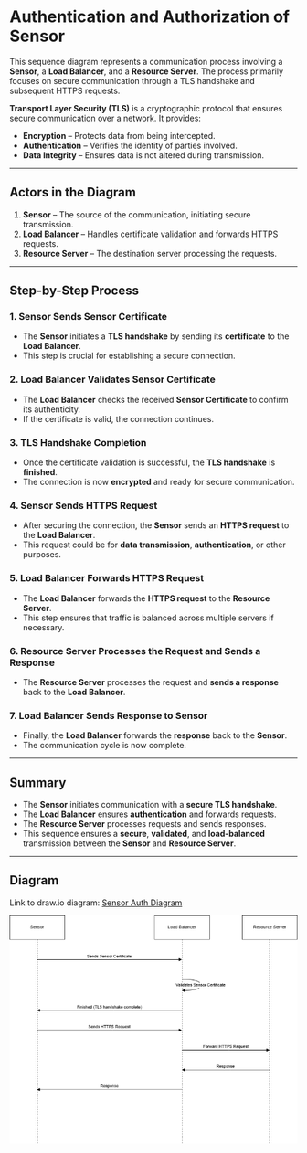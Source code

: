 # Authentication and Authorization of Sensor

This sequence diagram represents a communication process involving a **Sensor**, a **Load Balancer**, and a **Resource Server**. The process primarily focuses on secure communication through a TLS handshake and subsequent HTTPS requests.

**Transport Layer Security (TLS)** is a cryptographic protocol that ensures secure communication over a network. It provides:
- **Encryption** – Protects data from being intercepted.
- **Authentication** – Verifies the identity of parties involved.
- **Data Integrity** – Ensures data is not altered during transmission.

---

## **Actors in the Diagram**
1. **Sensor** – The source of the communication, initiating secure transmission.
2. **Load Balancer** – Handles certificate validation and forwards HTTPS requests.
3. **Resource Server** – The destination server processing the requests.

---

## **Step-by-Step Process**

### **1. Sensor Sends Sensor Certificate**
- The **Sensor** initiates a **TLS handshake** by sending its **certificate** to the **Load Balancer**.
- This step is crucial for establishing a secure connection.

### **2. Load Balancer Validates Sensor Certificate**
- The **Load Balancer** checks the received **Sensor Certificate** to confirm its authenticity.
- If the certificate is valid, the connection continues.

### **3. TLS Handshake Completion**
- Once the certificate validation is successful, the **TLS handshake** is **finished**.
- The connection is now **encrypted** and ready for secure communication.

### **4. Sensor Sends HTTPS Request**
- After securing the connection, the **Sensor** sends an **HTTPS request** to the **Load Balancer**.
- This request could be for **data transmission**, **authentication**, or other purposes.

### **5. Load Balancer Forwards HTTPS Request**
- The **Load Balancer** forwards the **HTTPS request** to the **Resource Server**.
- This step ensures that traffic is balanced across multiple servers if necessary.

### **6. Resource Server Processes the Request and Sends a Response**
- The **Resource Server** processes the request and **sends a response** back to the **Load Balancer**.

### **7. Load Balancer Sends Response to Sensor**
- Finally, the **Load Balancer** forwards the **response** back to the **Sensor**.
- The communication cycle is now complete.

---

## **Summary**
- The **Sensor** initiates communication with a **secure TLS handshake**.
- The **Load Balancer** ensures **authentication** and forwards requests.
- The **Resource Server** processes requests and sends responses.
- This sequence ensures a **secure**, **validated**, and **load-balanced** transmission between the **Sensor** and **Resource Server**.
---

## **Diagram**

Link to draw.io diagram: [Sensor Auth Diagram](https://viewer.diagrams.net/?tags=%7B%7D&lightbox=1&highlight=0000ff&edit=_blank&layers=1&nav=1&title=sensor_auth.drawio#R%3Cmxfile%3E%3Cdiagram%20name%3D%22Page-1%22%20id%3D%22mMZeZgjikk1Z3pZBnvqS%22%3E7ZnbbuIwEIafBmn3olXOgUugJ62o1C1o93LlEpdYNXHqOAT26XdMnITEAQotq0qlN3V%2Bz4wdzxd7Ejr2cL685SgO71mAaccygmXHvupYlmmbNvyTyipXLkzX8XNpxkmgzCphTP5iJRpKTUmAk5qhYIwKEtfFKYsiPBU1DXHOsrrZM6P1UWM0w5owniKqq79JIMJc7bpGpd9hMguLkU1D9cxRYayEJEQByzYk%2B7pjDzljIm%2FNl0NM5fIV65L73WzpLSfGcSTe4vCD%2F1k594Iv7n52aW%2F0yN3%2B6KKnsrFANFV3PMZRwrias1gVCwHTj2UzndMRecaURHA1iDEncywwhx6q5IdKG2QhEXgco6l0zQAS0CBVAoGd9DHhOuAsniA%2Bw%2FI2jLUBpShOyNN6bKlwPE15Qhb4ESc5IlJlqZDjDcvUSzFmXICSCA5jSBGjRGQ4geYgwtl1AOkt7sofdCzvNZUZGOCyo5Q6dn%2Bjnz6xDe%2FKyBo2jLYEWGAuCIC1xRVucIGDmq9RM%2BAsjQLNwr%2BClloTz10HbWKhSJHj4%2BWGpDC5xQyyxVdgonoLYtVDa9kF01n1BJjFExBu0O8Vnkg9dbMydgUmNBSbh3Da1TgdMQSLYQwQRdEUn4H9wsA6pvv5iO1pxAILLOVAlmWMMSzemdkvzKznOp%2BOWdOw28qBIFkTm5cFxlAu8TMsssAav8Xy9ymZRSA9MSHYvJZ4YKWe5CKh9lWZvDJRCkyVlPwK5tOXhZ0MT9n0ZVc65LA7k8ExRQKQr9eNLeu6doVx0WrDIGZAf7IR%2BUEKVY5tw6zn2KnXaNDIQ7a795xLyzXKP8tuD1ZOJ99dVJDNSrAR1%2Bn2Lt09scR6r9BirbEq1%2B89pDkaab8QJQFQ9WbaSkjMdizq3HxWSFynCYnv7Eyf5uAaTuftVMns17BqH%2F0oqnbELSb5%2FwhzNcJuSESSUG7vxrfJaCz3VQS7W4he8PoVch5TOFK%2Fn7e1fdta4%2Bhy3e6BALrtAQ6Gbs8WqcU9OXTe1gP0bjJ5kMg94tdUVkpnyA47Oz3T%2Brizswj2EWenFuvkkOkfbW4YzxAPzpgdiplndhvZ9LyPO0yLYAdj5ltdDbNmrJNjpn9zgTfDGF77zoX%2FPqqsxublH1T4t2Tff0%2Bxv4NQLe7JqWr9LnKm6pi6y%2FcPLfybVB1b7O85XrW4R1MFl9VPJLl59VOTff0P%3C%2Fdiagram%3E%3C%2Fmxfile%3E)

![Sensor Auth Diagram](sensor_auth.png)